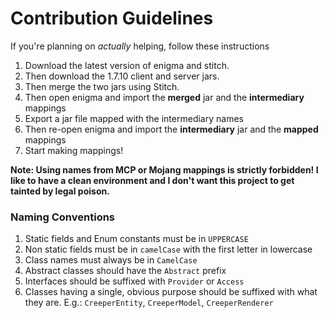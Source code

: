# Contribution Guidelines

If you're planning on *actually* helping, follow these instructions 

1. Download the latest version of enigma and stitch.
2. Then download the 1.7.10 client and server jars.
3. Then merge the two jars using Stitch.
4. Then open enigma and import the **merged** jar and the **intermediary** mappings
5. Export a jar file mapped with the intermediary names
6. Then re-open enigma and import the **intermediary** jar and the **mapped** mappings
7. Start making mappings!

**Note: Using names from MCP or Mojang mappings is strictly forbidden! I like to have a clean environment and I don't want this project to get tainted by legal poison.**

### Naming Conventions
1. Static fields and Enum constants must be in `UPPERCASE`
2. Non static fields must be in `camelCase` with the first letter in lowercase
3. Class names must always be in `CamelCase`
4. Abstract classes should have the `Abstract` prefix
5. Interfaces should be suffixed with `Provider` or `Access`
6. Classes having a single, obvious purpose should be suffixed with what they are. E.g.: `CreeperEntity`, `CreeperModel`, `CreeperRenderer`
